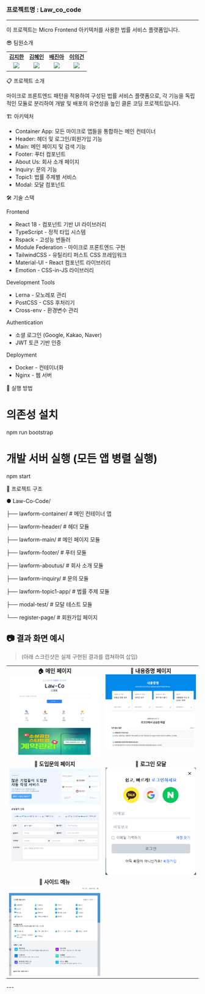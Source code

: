 <h3>프로젝트명 : Law_co_code</h3>
<hr/>
이 프로젝트는 Micro Frontend 아키텍처를 사용한 법률 서비스 플랫폼입니다.
<p></p>



😎 팀원소개

<table>
   <tr>
    <td align="center"><b><a href="https://github.com/IsKJH">김지한</a></b></td>
    <td align="center"><b><a href="https://github.com/HIhyen00">김혜인</a></b></td>
    <td align="center"><b><a href="https://github.com/baejina10">배진아</a></b></td>
    <td align="center"><b><a href="https://github.com/leeeeegun">이의건</a></b></td>
  </tr>
  <tr>
    <td align="center"><a href="https://github.com/IsKJH"><img src="https://avatars.githubusercontent.com/u/207959007?v=4" width="100px" /></a></td>
    <td align="center"><a href="https://github.com/HIhyen00"><img src="https://avatars.githubusercontent.com/u/206553639?v=4" width="100px" /></a></td>
    <td align="center"><a href="https://github.com/baejina10"><img src="https://avatars.githubusercontent.com/u/207958946?v=4" width="100px" /></a></td>  
    <td align="center"><a href="https://github.com/leeeeegun"><img src="https://avatars.githubusercontent.com/u/211801669?v=4" width="100px" /></a></td>  
  </tr>

  </table>

  📋 프로젝트 소개

  마이크로 프론트엔드 패턴을 적용하여 구성된 법률 서비스 플랫폼으로, 각 기능을 독립적인 모듈로 분리하여 개발 및 배포의 유연성을 높인 클론 코딩 프로젝트입니다.

  🏗️ 아키텍처

  - Container App: 모든 마이크로 앱들을 통합하는 메인 컨테이너
  - Header: 헤더 및 로그인/회원가입 기능
  - Main: 메인 페이지 및 검색 기능
  - Footer: 푸터 컴포넌트
  - About Us: 회사 소개 페이지
  - Inquiry: 문의 기능
  - Topic1: 법률 주제별 서비스
  - Modal: 모달 컴포넌트

  🛠️ 기술 스택

  Frontend

  - React 18 - 컴포넌트 기반 UI 라이브러리
  - TypeScript - 정적 타입 시스템
  - Rspack - 고성능 번들러
  - Module Federation - 마이크로 프론트엔드 구현
  - TailwindCSS - 유틸리티 퍼스트 CSS 프레임워크
  - Material-UI - React 컴포넌트 라이브러리
  - Emotion - CSS-in-JS 라이브러리

  Development Tools

  - Lerna - 모노레포 관리
  - PostCSS - CSS 후처리기
  - Cross-env - 환경변수 관리

  Authentication

  - 소셜 로그인 (Google, Kakao, Naver)
  - JWT 토큰 기반 인증

  Deployment

  - Docker - 컨테이너화
  - Nginx - 웹 서버

  🚀 실행 방법

  # 의존성 설치
  npm run bootstrap

  # 개발 서버 실행 (모든 앱 병렬 실행)
  npm start

  📁 프로젝트 구조

  ● Law-Co-Code/

  ├── lawform-container/     # 메인 컨테이너 앱
 
  ├── lawform-header/        # 헤더 모듈
 
  ├── lawform-main/          # 메인 페이지 모듈
 
  ├── lawform-footer/        # 푸터 모듈
 
  ├── lawform-aboutus/       # 회사 소개 모듈
 
  ├── lawform-inquiry/       # 문의 모듈
 
  ├── lawform-topic1-app/    # 법률 주제 모듈
 
  ├── modal-test/            # 모달 테스트 모듈
 
  └── register-page/         # 회원가입 페이지
  
## 📷 결과 화면 예시

> (아래 스크린샷은 실제 구현된 결과를 캡쳐하여 삽입)

<table>
  <tr>
    <td align="center" valign="top">
      <b>🏠 메인 페이지</b><br/>
      <img src="./public/메인페이지.png" width="420"/>
    </td>
    <td align="center" valign="top">
      <b>📝 내용증명 페이지</b><br/>
      <img src="./public/내용증명페이지.png" width="420"/>
    </td>
  </tr>
    <tr>
    <td align="center" valign="top">
      <b>📝 도입문의 페이지</b><br/>
      <img src="./public/도입문의페이지.png" width="420"/>
    </td>
    <td align="center" valign="top">
      <b>📝 로그인 모달</b><br/>
      <img src="./public/로그인모달.png" width="420"/>
    </td>
  </tr>  <tr>
    <td align="center" valign="top">
      <b>📝 사이드 메뉴</b><br/>
      <img src="./public/사이드 메뉴.png" width="420"/>
    </td>
  </tr>
</table>
---
